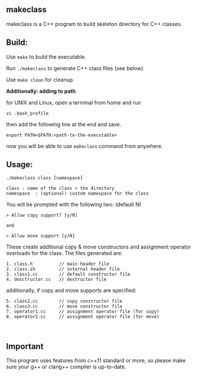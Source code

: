 ## **makeclass**
makeclass is a C++ program to build skeleton directory for C++ classes.


## **Build**: 

Use `make` to build the executable.

Run `./makeclass` to generate C++ class files (see below).

Use `make clean` for cleanup.

**Additionally: adding to path**

for UNIX and Linux, open a terminal from home and run

`vi .bash_profile`

then add the following line at the end and save.

`export PATH=$PATH:<path-to-the-executable>`

now you will be able to use `makeclass` command from anywhere.

## **Usage**:

```
./makeclass class [namespace]

class : name of the class + the directory
namespace  : (optional) custom namespace for the class
```

You will be prompted with the following two: (default N)

```
> Allow copy support? [y/N]

and

> Allow move support [y/N]
```

These create additional copy & move constructors and assignment operator overloads for the class.
The files generated are:
```
1. class.h          // main header file
2. class.ih         // internal header file
3. class1.cc        // default constructor file
4. desctructor.cc   // destructor file
```
additionally, if copy and move supports are specified:
```
5. class2.cc        // copy constructor file
6. class3.cc        // move constructor file
7. operator1.cc     // assignment operator file (for copy)
8. operator2.cc     // assignment operator file (for move)
```

<br/>

## **Important**


This program uses features from c++11 standard or more, so please make sure your g++ or clang++ compiler is up-to-date.
